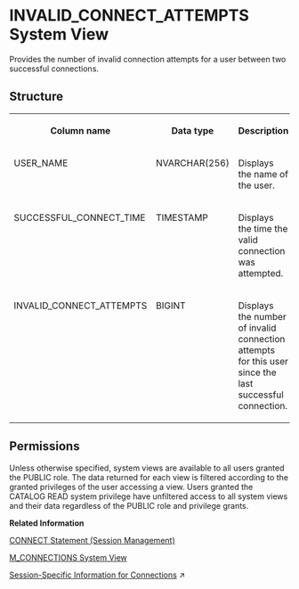 <!-- loioea60f23498704b6ea225f44595151f61 -->

# INVALID\_CONNECT\_ATTEMPTS System View

Provides the number of invalid connection attempts for a user between two successful connections.



## Structure


<table>
<tr>
<th valign="top">

Column name

</th>
<th valign="top">

Data type

</th>
<th valign="top">

Description

</th>
</tr>
<tr>
<td valign="top">

USER\_NAME

</td>
<td valign="top">

NVARCHAR\(256\)

</td>
<td valign="top">

Displays the name of the user.

</td>
</tr>
<tr>
<td valign="top">

SUCCESSFUL\_CONNECT\_TIME

</td>
<td valign="top">

TIMESTAMP

</td>
<td valign="top">

Displays the time the valid connection was attempted.

</td>
</tr>
<tr>
<td valign="top">

INVALID\_CONNECT\_ATTEMPTS

</td>
<td valign="top">

BIGINT

</td>
<td valign="top">

Displays the number of invalid connection attempts for this user since the last successful connection.

</td>
</tr>
</table>



<a name="loioea60f23498704b6ea225f44595151f61__section_acl_srb_dzb"/>

## Permissions

Unless otherwise specified, system views are available to all users granted the PUBLIC role. The data returned for each view is filtered according to the granted privileges of the user accessing a view. Users granted the CATALOG READ system privilege have unfiltered access to all system views and their data regardless of the PUBLIC role and privilege grants.

**Related Information**  


[CONNECT Statement \(Session Management\)](../../010-SQL-Reference/012-SQL-Statements/connect-statement-session-management-20d3b9a.md "Connects to a database instance.")

[M\_CONNECTIONS System View](../022-Monitoring-Views/m-connections-system-view-20abcf1.md "Provides detailed information on connections between a client and a database. Information includes: connection status, client information, connection type, and resource utilization.")

[Session-Specific Information for Connections](https://help.sap.com/viewer/477aa413a36c4a95878460696fcc8896/2024_1_QRC/en-US/d80b8d7ddf944f55801a534b3ce036e3.html "Set session-specific client information on SAP HANA remote source connections.") :arrow_upper_right:

